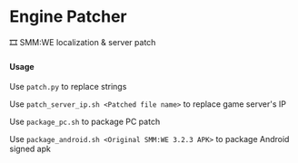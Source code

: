 # Engine Patcher
🎞️ SMM:WE localization &amp; server patch

#### Usage

Use `patch.py` to replace strings

Use `patch_server_ip.sh <Patched file name>` to replace game server's IP

Use `package_pc.sh` to package PC patch

Use `package_android.sh <Original SMM:WE 3.2.3 APK>` to package Android signed apk
